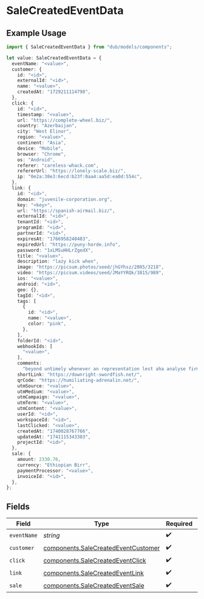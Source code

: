 # SaleCreatedEventData

## Example Usage

```typescript
import { SaleCreatedEventData } from "dub/models/components";

let value: SaleCreatedEventData = {
  eventName: "<value>",
  customer: {
    id: "<id>",
    externalId: "<id>",
    name: "<value>",
    createdAt: "1729211114798",
  },
  click: {
    id: "<id>",
    timestamp: "<value>",
    url: "https://complete-wheel.biz/",
    country: "Azerbaijan",
    city: "West Elinor",
    region: "<value>",
    continent: "Asia",
    device: "Mobile",
    browser: "Chrome",
    os: "Android",
    referer: "careless-whack.com",
    refererUrl: "https://lonely-scale.biz/",
    ip: "0e2a:38e3:6ecd:b23f:0aa4:aa5d:ea0d:554c",
  },
  link: {
    id: "<id>",
    domain: "juvenile-corporation.org",
    key: "<key>",
    url: "https://spanish-airmail.biz/",
    externalId: "<id>",
    tenantId: "<id>",
    programId: "<id>",
    partnerId: "<id>",
    expiresAt: "1766958240483",
    expiredUrl: "https://puny-horde.info",
    password: "1xLMSuHHLrZgedX",
    title: "<value>",
    description: "lazy kick when",
    image: "https://picsum.photos/seed/jhGYhsz/2085/3218",
    video: "https://picsum.videos/seed/JMaYYRQk/3815/989",
    ios: "<value>",
    android: "<id>",
    geo: {},
    tagId: "<id>",
    tags: [
      {
        id: "<id>",
        name: "<value>",
        color: "pink",
      },
    ],
    folderId: "<id>",
    webhookIds: [
      "<value>",
    ],
    comments:
      "beyond untimely whenever an representation lest aha analyse firm than given jealously perky if defiantly reassemble information adrenalin convalesce",
    shortLink: "https://downright-swordfish.net/",
    qrCode: "https://humiliating-adrenalin.net/",
    utmSource: "<value>",
    utmMedium: "<value>",
    utmCampaign: "<value>",
    utmTerm: "<value>",
    utmContent: "<value>",
    userId: "<id>",
    workspaceId: "<id>",
    lastClicked: "<value>",
    createdAt: "1740028767766",
    updatedAt: "1741115343303",
    projectId: "<id>",
  },
  sale: {
    amount: 2330.76,
    currency: "Ethiopian Birr",
    paymentProcessor: "<value>",
    invoiceId: "<id>",
  },
};
```

## Fields

| Field                                                                                      | Type                                                                                       | Required                                                                                   | Description                                                                                |
| ------------------------------------------------------------------------------------------ | ------------------------------------------------------------------------------------------ | ------------------------------------------------------------------------------------------ | ------------------------------------------------------------------------------------------ |
| `eventName`                                                                                | *string*                                                                                   | :heavy_check_mark:                                                                         | N/A                                                                                        |
| `customer`                                                                                 | [components.SaleCreatedEventCustomer](../../models/components/salecreatedeventcustomer.md) | :heavy_check_mark:                                                                         | N/A                                                                                        |
| `click`                                                                                    | [components.SaleCreatedEventClick](../../models/components/salecreatedeventclick.md)       | :heavy_check_mark:                                                                         | N/A                                                                                        |
| `link`                                                                                     | [components.SaleCreatedEventLink](../../models/components/salecreatedeventlink.md)         | :heavy_check_mark:                                                                         | N/A                                                                                        |
| `sale`                                                                                     | [components.SaleCreatedEventSale](../../models/components/salecreatedeventsale.md)         | :heavy_check_mark:                                                                         | N/A                                                                                        |